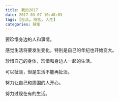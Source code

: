 ```yaml
---
title: 我的2017
date: 2017-03-07 10:48:03
tags: [扯淡, 随笔, 人生]
categories: 随笔
---
```


要珍惜身边的人和事情。

感觉生活将要发生变化，特别是自己的年纪也开始变大。

珍惜自己的身体，珍惜和身边人一起的生活。

可以扯淡，但是生活不能再扯淡。

努力让自己和周围的人开心。

努力过现在有的生活。